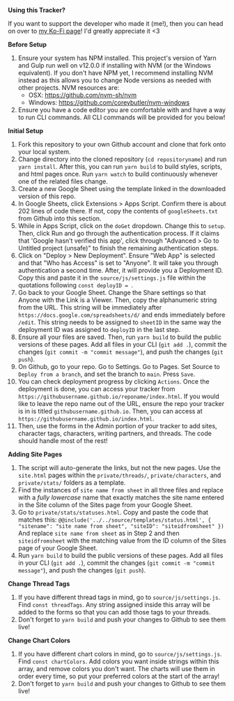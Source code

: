 **Using this Tracker?**

If you want to support the developer who made it (me!), then you can head on over to [my Ko-Fi page](https://ko-fi.com/Luxacious11)! I'd greatly appreciate it <3

**Before Setup**
1. Ensure your system has NPM installed. This project's version of Yarn and Gulp run well on v12.0.0 if installing with NVM (or the Windows equivalent). If you don't have NPM yet, I recommend installing NVM instead as this allows you to change Node versions as needed with other projects. NVM resources are:
    - OSX: https://github.com/nvm-sh/nvm
    - Windows: https://github.com/coreybutler/nvm-windows 
2. Ensure you have a code editor you are comfortable with and have a way to run CLI commands. All CLI commands will be provided for you below!

**Initial Setup**
1. Fork this repository to your own Github account and clone that fork onto your local system.
2. Change directory into the cloned repository (`cd repositoryname`) and run `yarn install`. After this, you can run `yarn build` to build styles, scripts, and html pages once. Run `yarn watch` to build continuously whenever one of the related files change.
3. Create a new Google Sheet using the template linked in the downloaded version of this repo.
4. In Google Sheets, click Extensions > Apps Script. Confirm there is about 202 lines of code there. If not, copy the contents of `googleSheets.txt` from Github into this section.
5. While in Apps Script, click on the `doGet` dropdown. Change this to `setup`. Then, click Run and go through the authentication process. If it claims that 'Google hasn’t verified this app', click through "Advanced > Go to Untitled project (unsafe)" to finish the remaining authentication steps.
6. Click on "Deploy > New Deployment". Ensure "Web App" is selected and that "Who has Access" is set to "Anyone". It will take you through authentication a second time. After, it will provide you a Deployment ID. Copy this and paste it in the `source/js/settings.js` file within the quotations following `const deployID = `.
7. Go back to your Google Sheet. Change the Share settings so that Anyone with the Link is a Viewer. Then, copy the alphanumeric string from the URL. This string will be immediately after `https://docs.google.com/spreadsheets/d/` and ends immediately before `/edit`. This string needs to be assigned to `sheetID` in the same way the deployment ID was assigned to `deployID` in the last step.
9. Ensure all your files are saved. Then, run `yarn build` to build the public versions of these pages. Add all files in your CLI (`git add .`), commit the changes (`git commit -m "commit message"`), and push the changes (`git push`).
10. On Github, go to your repo. Go to Settings. Go to Pages. Set Source to `Deploy from a branch`, and set the branch to `main`. Press `Save`.
11. You can check deployment progress by clicking `Actions`. Once the deployment is done, you can access your tracker from `https://githubusername.github.io/reponame/index.html`. If you would like to leave the repo name out of the URL, ensure the repo your tracker is in is titled `githubusername.github.io`. Then, you can access at `https://githubusername.github.io/index.html`.
12. Then, use the forms in the Admin portion of your tracker to add sites, character tags, characters, writing partners, and threads. The code should handle most of the rest!

**Adding Site Pages**
1. The script will auto-generate the links, but not the new pages. Use the `site.html` pages within the `private/threads/`, `private/characters`, and `private/stats/` folders as a template.
2. Find the instances of `site name from sheet` in all three files and replace with a *fully lowercase* name that exactly matches the site name entered in the Site column of the Sites page from your Google Sheet.
3. Go to `private/stats/statuses.html`. Copy and paste the code that matches this:
`@@include('../../source/templates/status.html', {
    "sitename": "site name from sheet",
    "siteID": "siteidfromsheet"
})`
And replace `site name from sheet` as in Step 2 and then `siteidfromsheet` with the matching value from the ID column of the Sites page of your Google Sheet.
4. Run `yarn build` to build the public versions of these pages. Add all files in your CLI (`git add .`), commit the changes (`git commit -m "commit message"`), and push the changes (`git push`).

**Change Thread Tags**
1. If you have different thread tags in mind, go to `source/js/settings.js`. Find `const threadTags`. Any string assigned inside this array will be added to the forms so that you can add those tags to your threads.
2. Don't forget to `yarn build` and push your changes to Github to see them live!

**Change Chart Colors**
1. If you have different chart colors in mind, go to `source/js/settings.js`. Find `const chartColors`. Add colors you want inside strings within this array, and remove colors you don't want. The charts will use them in order every time, so put your preferred colors at the start of the array!
2. Don't forget to `yarn build` and push your changes to Github to see them live!
